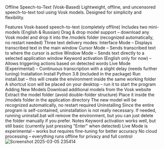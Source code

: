 Offline Speech-to-Text (Vosk-Based)
Lightweight, offline, and uncensored speech-to-text tool using Vosk models. Designed for simplicity and flexibility.

Features
Vosk-based speech-to-text (completely offline)
Includes two mini-models (English & Russian)
Drag & drop model support – download any Vosk model and drop it into the /models folder (recognized automatically, no restart needed)
Three text delivery modes:
Interface Mode – Displays transcribed text in the main window
Cursor Mode – Sends transcribed text to where the cursor is active
Window Mode – Sends text directly to a selected application window
Keyword activation (English only for now) – Allows triggering actions based on detected words
Live Mode (Experimental) – Continuous transcription with a slight delay (needs further tuning)
Installation
Install Python 3.8 (included in the package)
Run install.bat – this will create the environment inside the same working folder
A shortcut icon will be placed on your desktop – run it to start the program
Adding New Models
Download additional models from the Vosk website
Extract the model folder (avoid double-folder structure)
Place it inside the /models folder in the application directory
The new model will be recognized automatically, no restart required
Uninstalling
Since the entire program is self-contained, uninstallation is not really necessary.
If needed, running uninstall.bat will remove the environment, but you can just delete the folder manually if you prefer.
Notes
Keyword activation works well, but still basic (currently just pressing "Enter" when detected)
Live Mode is experimental – works but requires fine-tuning for better accuracy
No cloud processing – everything runs offline for privacy and full control
![Screenshot 2025-03-05 235414](https://github.com/user-attachments/assets/c47f8040-94ef-44ba-82a2-c6d1204da704)
